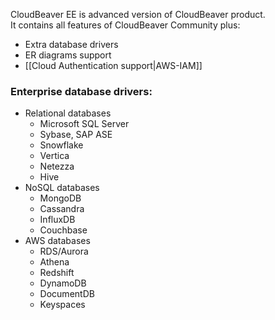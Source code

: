 CloudBeaver EE is advanced version of CloudBeaver product.  
It contains all features of CloudBeaver Community plus:
- Extra database drivers
- ER diagrams support
- [[Cloud Authentication support|AWS-IAM]]

### Enterprise database drivers:

- Relational databases
   - Microsoft SQL Server
   - Sybase, SAP ASE
   - Snowflake
   - Vertica
   - Netezza
   - Hive
- NoSQL databases
   - MongoDB
   - Cassandra
   - InfluxDB
   - Couchbase
- AWS databases
   - RDS/Aurora
   - Athena
   - Redshift
   - DynamoDB
   - DocumentDB
   - Keyspaces